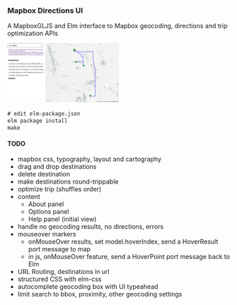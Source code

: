 ### Mapbox Directions UI

A MapboxGLJS and Elm interface to Mapbox geocoding, directions and trip optimization APIs

<img src="./docs/img/screenshot1.jpg?raw=true" width="50%">

```
# edit elm-package.json
elm package install
make
```

#### TODO

- mapbox css, typography, layout and cartography
- drag and drop destinations
- delete destination
- make destinations round-trippable
- optimize trip (shuffles order)
- content
    - About panel
    - Options panel
    - Help panel (initial view)
- handle no geocoding results, no directions, errors
- mouseover markers
    - onMouseOver results, set model.hoverIndex, send a HoverResult port message to map
    - in js, onMouseOver feature, send a HoverPoint port message back to Elm
- URL Routing, destinations in url
- structured CSS with elm-css
- autocomplete geocoding box with UI typeahead
- limit search to bbox, proximity, other geocoding settings
